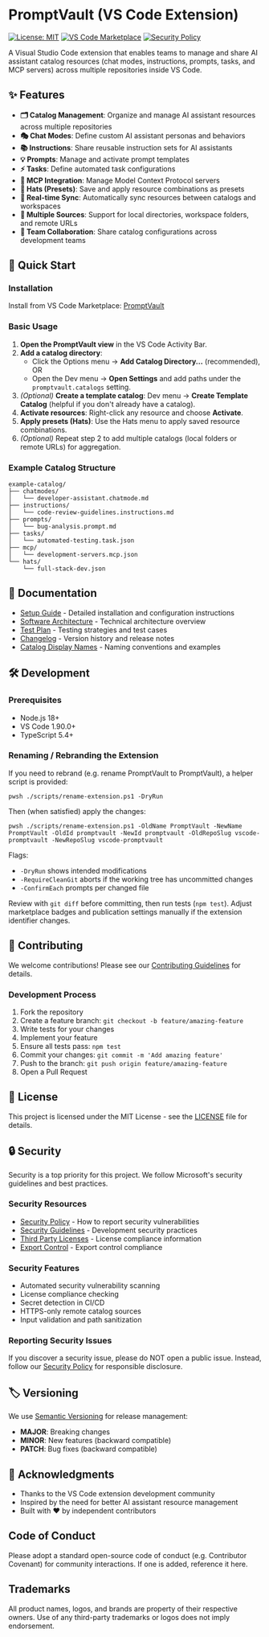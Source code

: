 <!-- Copyright (c) Microsoft Corporation.
 Licensed under the MIT License. -->
# PromptVault (VS Code Extension)

<!-- Optional CI badge (update with your repository if/when CI is set up) -->
[![License: MIT](https://img.shields.io/badge/License-MIT-yellow.svg)](https://opensource.org/licenses/MIT)
[![VS Code Marketplace](https://img.shields.io/visual-studio-marketplace/v/jonathan-nafta.promptvault)](https://marketplace.visualstudio.com/items?itemName=jonathan-nafta.promptvault)
[![Security Policy](https://img.shields.io/badge/Security-Policy-blue.svg)](./SECURITY.md)

A Visual Studio Code extension that enables teams to manage and share AI assistant catalog resources (chat modes, instructions, prompts, tasks, and MCP servers) across multiple repositories inside VS Code.

## ✨ Features

- **🗂️ Catalog Management**: Organize and manage AI assistant resources across multiple repositories
- **🎭 Chat Modes**: Define custom AI assistant personas and behaviors
- **📚 Instructions**: Share reusable instruction sets for AI assistants
- **💡 Prompts**: Manage and activate prompt templates
- **⚡ Tasks**: Define automated task configurations
- **🔧 MCP Integration**: Manage Model Context Protocol servers
- **🎩 Hats (Presets)**: Save and apply resource combinations as presets
- **🔄 Real-time Sync**: Automatically sync resources between catalogs and workspaces
- **🎯 Multiple Sources**: Support for local directories, workspace folders, and remote URLs
- **🚀 Team Collaboration**: Share catalog configurations across development teams

## 🚀 Quick Start



### Installation

Install from VS Code Marketplace: [PromptVault](https://marketplace.visualstudio.com/items?itemName=jonathan-nafta.promptvault)

### Basic Usage

1. **Open the PromptVault view** in the VS Code Activity Bar.
2. **Add a catalog directory**:
    - Click the Options menu → **Add Catalog Directory...** (recommended), OR
    - Open the Dev menu → **Open Settings** and add paths under the `promptvault.catalogs` setting.
3. *(Optional)* **Create a template catalog**: Dev menu → **Create Template Catalog** (helpful if you don't already have a catalog).
4. **Activate resources**: Right-click any resource and choose **Activate**.
5. **Apply presets (Hats)**: Use the Hats menu to apply saved resource combinations.
6. *(Optional)* Repeat step 2 to add multiple catalogs (local folders or remote URLs) for aggregation.

### Example Catalog Structure

```
example-catalog/
├── chatmodes/
│   └── developer-assistant.chatmode.md
├── instructions/
│   └── code-review-guidelines.instructions.md
├── prompts/
│   └── bug-analysis.prompt.md
├── tasks/
│   └── automated-testing.task.json
├── mcp/
│   └── development-servers.mcp.json
└── hats/
    └── full-stack-dev.json
```

## 📖 Documentation

- [Setup Guide](./SETUP_GUIDE.md) - Detailed installation and configuration instructions
- [Software Architecture](./SOFTWARE_ARCHITECTURE_SPECIFICATION.md) - Technical architecture overview
- [Test Plan](./TESTPLAN.md) - Testing strategies and test cases
- [Changelog](./CHANGELOG.md) - Version history and release notes
- [Catalog Display Names](./CATALOG_DISPLAY_NAMES_EXAMPLE.md) - Naming conventions and examples

## 🛠️ Development

### Prerequisites
- Node.js 18+
- VS Code 1.90.0+
- TypeScript 5.4+

<!--
### Building from Source (Hidden)
```bash
git clone <your-fork-or-repo-url>.git promptvault
cd promptvault
npm install
npm run build
npm test
```

### Version & Packaging (Hidden)
We rely on the official VS Code packaging tool now. The manual build scripts were removed.

```bash
# Bump version (choose one)
npm version patch
npm version minor
npm version major

# Build (prepublish will re-run build)
npx @vscode/vsce package

# Install locally for testing
code --install-extension promptvault-*.vsix --force
```

Notes:
- Only edit `package.json` for version changes (Identity version auto-handled by vsce).
- Avoid committing generated `.vsix` files unless needed for distribution outside Marketplace.

### Development Workflow (Hidden)

1. **Follow TDD**: Write failing tests first, then implement features
2. **Version Management**: Update `package.json` version and sync with `vsix/extension.vsixmanifest`
3. **Testing**: Ensure all tests pass before packaging
4. **Documentation**: Update CHANGELOG.md for each release

For detailed development guidelines, add internal docs or instructions as needed for your fork.
-->

### Renaming / Rebranding the Extension

If you need to rebrand (e.g. rename PromptVault to PromptVault), a helper script is provided:

```
pwsh ./scripts/rename-extension.ps1 -DryRun
```

Then (when satisfied) apply the changes:

```
pwsh ./scripts/rename-extension.ps1 -OldName PromptVault -NewName PromptVault -OldId promptvault -NewId promptvault -OldRepoSlug vscode-promptvault -NewRepoSlug vscode-promptvault
```

Flags:
- `-DryRun` shows intended modifications
- `-RequireCleanGit` aborts if the working tree has uncommitted changes
- `-ConfirmEach` prompts per changed file

Review with `git diff` before committing, then run tests (`npm test`). Adjust marketplace badges and publication settings manually if the extension identifier changes.

## 🤝 Contributing

We welcome contributions! Please see our [Contributing Guidelines](./CONTRIBUTING.md) for details.

### Development Process

1. Fork the repository
2. Create a feature branch: `git checkout -b feature/amazing-feature`
3. Write tests for your changes
4. Implement your feature
5. Ensure all tests pass: `npm test`
6. Commit your changes: `git commit -m 'Add amazing feature'`
7. Push to the branch: `git push origin feature/amazing-feature`
8. Open a Pull Request

## 📄 License

This project is licensed under the MIT License - see the [LICENSE](LICENSE) file for details.

## 🔒 Security

Security is a top priority for this project. We follow Microsoft's security guidelines and best practices.

### Security Resources
- [Security Policy](./SECURITY.md) - How to report security vulnerabilities
- [Security Guidelines](./SECURITY_GUIDELINES.md) - Development security practices  
- [Third Party Licenses](./THIRD_PARTY_LICENSES.md) - License compliance information
- [Export Control](./EXPORT_CONTROL.md) - Export control compliance

### Security Features
- Automated security vulnerability scanning
- License compliance checking  
- Secret detection in CI/CD
- HTTPS-only remote catalog sources
- Input validation and path sanitization

### Reporting Security Issues
If you discover a security issue, please do NOT open a public issue. Instead, follow our [Security Policy](SECURITY.md) for responsible disclosure.


## 🏷️ Versioning

We use [Semantic Versioning](https://semver.org/) for release management:
- **MAJOR**: Breaking changes
- **MINOR**: New features (backward compatible)
- **PATCH**: Bug fixes (backward compatible)

## 🙏 Acknowledgments

- Thanks to the VS Code extension development community
- Inspired by the need for better AI assistant resource management
- Built with ❤️ by independent contributors

## Code of Conduct

Please adopt a standard open-source code of conduct (e.g. Contributor Covenant) for community interactions. If one is added, reference it here.

## Trademarks

All product names, logos, and brands are property of their respective owners. Use of any third-party trademarks or logos does not imply endorsement.

